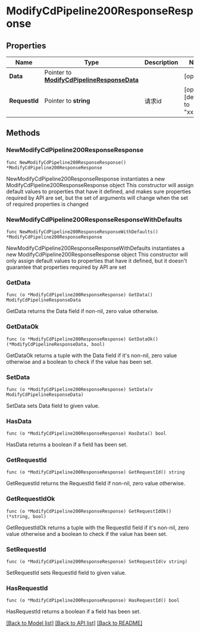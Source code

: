 # ModifyCdPipeline200ResponseResponse

## Properties

Name | Type | Description | Notes
------------ | ------------- | ------------- | -------------
**Data** | Pointer to [**ModifyCdPipelineResponseData**](ModifyCdPipelineResponseData.md) |  | [optional] 
**RequestId** | Pointer to **string** | 请求id | [optional] [default to "xxxxx"]

## Methods

### NewModifyCdPipeline200ResponseResponse

`func NewModifyCdPipeline200ResponseResponse() *ModifyCdPipeline200ResponseResponse`

NewModifyCdPipeline200ResponseResponse instantiates a new ModifyCdPipeline200ResponseResponse object
This constructor will assign default values to properties that have it defined,
and makes sure properties required by API are set, but the set of arguments
will change when the set of required properties is changed

### NewModifyCdPipeline200ResponseResponseWithDefaults

`func NewModifyCdPipeline200ResponseResponseWithDefaults() *ModifyCdPipeline200ResponseResponse`

NewModifyCdPipeline200ResponseResponseWithDefaults instantiates a new ModifyCdPipeline200ResponseResponse object
This constructor will only assign default values to properties that have it defined,
but it doesn't guarantee that properties required by API are set

### GetData

`func (o *ModifyCdPipeline200ResponseResponse) GetData() ModifyCdPipelineResponseData`

GetData returns the Data field if non-nil, zero value otherwise.

### GetDataOk

`func (o *ModifyCdPipeline200ResponseResponse) GetDataOk() (*ModifyCdPipelineResponseData, bool)`

GetDataOk returns a tuple with the Data field if it's non-nil, zero value otherwise
and a boolean to check if the value has been set.

### SetData

`func (o *ModifyCdPipeline200ResponseResponse) SetData(v ModifyCdPipelineResponseData)`

SetData sets Data field to given value.

### HasData

`func (o *ModifyCdPipeline200ResponseResponse) HasData() bool`

HasData returns a boolean if a field has been set.

### GetRequestId

`func (o *ModifyCdPipeline200ResponseResponse) GetRequestId() string`

GetRequestId returns the RequestId field if non-nil, zero value otherwise.

### GetRequestIdOk

`func (o *ModifyCdPipeline200ResponseResponse) GetRequestIdOk() (*string, bool)`

GetRequestIdOk returns a tuple with the RequestId field if it's non-nil, zero value otherwise
and a boolean to check if the value has been set.

### SetRequestId

`func (o *ModifyCdPipeline200ResponseResponse) SetRequestId(v string)`

SetRequestId sets RequestId field to given value.

### HasRequestId

`func (o *ModifyCdPipeline200ResponseResponse) HasRequestId() bool`

HasRequestId returns a boolean if a field has been set.


[[Back to Model list]](../README.md#documentation-for-models) [[Back to API list]](../README.md#documentation-for-api-endpoints) [[Back to README]](../README.md)


